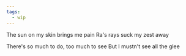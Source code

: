 ```yaml
---
tags:
  - wip
---
```


The sun on my skin brings me pain
Ra's rays suck my zest away

There's so much to do, too much to see
But I mustn't see all the glee